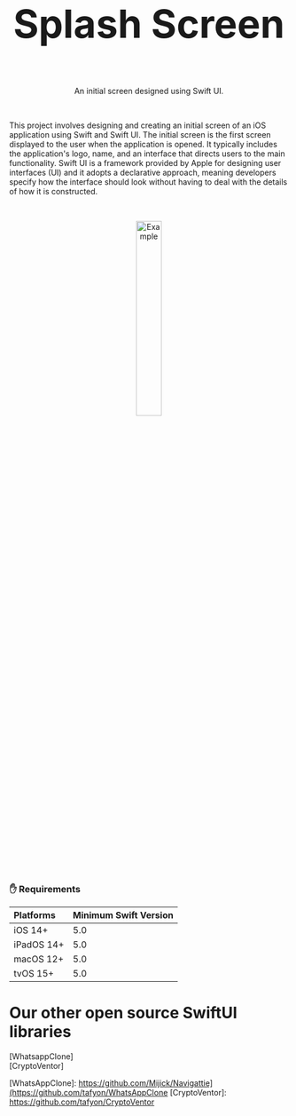 <br>

<h3 style="font-size: 5em" align="center">
    Splash Screen 
</h3>

<p align="center">
    An initial screen designed using Swift UI.
</p>
<br>


This project involves designing and creating an initial screen of an iOS application using Swift and Swift UI. The initial screen is the first screen displayed to the user when the application is opened. It typically includes the application's logo, name, and an interface that directs users to the main functionality. Swift UI is a framework provided by Apple for designing user interfaces (UI) and it adopts a declarative approach, meaning developers specify how the interface should look without having to deal with the details of how it is constructed.

<br>

<p align="center">
    <img alt="Example" src="https://github.com/tafyon/SplashScreen-SwiftUi/simulator.gif" width="30%"/>
</p>

### ✋ Requirements

| **Platforms** | **Minimum Swift Version** |
|:----------|:----------|
| iOS 14+ | 5.0 |
| iPadOS 14+ | 5.0 |
| macOS 12+ | 5.0 |
| tvOS 15+ | 5.0 |


# Our other open source SwiftUI libraries
[WhatsappClone] 
<br>
[CryptoVentor] 



[WhatsAppClone]: https://github.com/Mijick/Navigattie](https://github.com/tafyon/WhatsAppClone
[CryptoVentor]: https://github.com/tafyon/CryptoVentor
